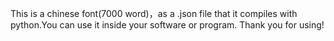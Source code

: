 This is a chinese font(7000 word)，as a .json file that it compiles with python.You can use it inside your software or program.
Thank you for using!
